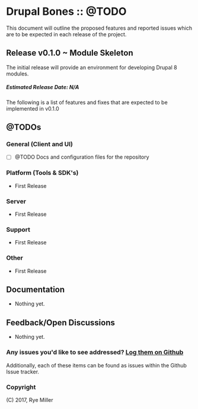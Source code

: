 Drupal Bones :: @TODO
=====================

This document will outline the proposed features and reported issues which are
to be expected in each release of the project.


Release v0.1.0 ~ Module Skeleton
--------------------------------
 
The initial release will provide an environment for developing Drupal 8 modules.


##### Estimated Release Date: N/A

The following is a list of features and fixes that are expected to be implemented in v0.1.0

## @TODOs

### General (Client and UI)

 * [ ] @TODO Docs and configuration files for the repository
 
### Platform (Tools & SDK's)

 * First Release
 
### Server

 * First Release

### Support 

 * First Release

### Other

 * First Release


Documentation
-------------

 * Nothing yet.


Feedback/Open Discussions
-------------------------

 * Nothing yet.


### Any issues you'd like to see addressed? [Log them on Github](https://github.com/iods/drupal-bones/issues)

Additionally, each of these items can be found as issues within the Github Issue tracker.


### Copyright 

(C) 2017, Rye Miller
